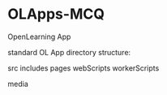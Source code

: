OLApps-MCQ
==========

OpenLearning App

standard OL App directory structure:


src
  includes
  pages
  webScripts
  workerScripts

media